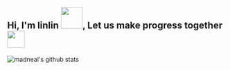 <h2> Hi, I'm linlin <img src="https://media.giphy.com/media/mGcNjsfWAjY5AEZNw6/giphy.gif" width="50">, Let us make progress together<img src="https://media.giphy.com/media/LnQjpWaON8nhr21vNW/giphy.gif" width="40",height="30"> </h2>

![madneal's github stats](https://github-readme-stats.vercel.app/api?username=HonglinChu&show_icons=true&theme=radical) 
				

